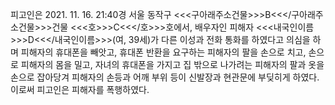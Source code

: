 피고인은 2021. 11. 16. 21:40경 서울 동작구 <<<구아래주소건물>>>B<<</구아래주소건물>>>건물 <<<호>>>C<<</호>>>호에서, 배우자인 피해자 <<<내국인이름>>>D<<</내국인이름>>>(여, 39세)가 다른 이성과 전화 통화를 하였다고 의심을 하며 피해자의 휴대폰을 빼앗고, 휴대폰 반환을 요구하는 피해자의 팔을 손으로 치고, 손으로 피해자의 몸을 밀고, 자녀의 휴대폰을 가지고 집 밖으로 나가려는 피해자의 팔과 옷을 손으로 잡아당겨 피해자의 손등과 어깨 부위 등이 신발장과 현관문에 부딪히게 하였다.
이로써 피고인은 피해자를 폭행하였다.